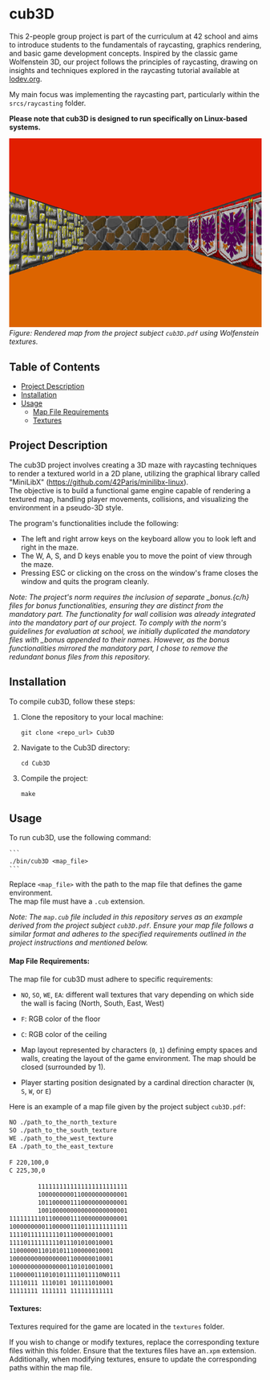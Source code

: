 # cub3D

This 2-people group project is part of the curriculum at 42 school and aims to introduce students to the fundamentals of raycasting, graphics rendering, and basic game development concepts. Inspired by the classic game Wolfenstein 3D, our project follows the principles of raycasting, drawing on insights and techniques explored in the raycasting tutorial available at [lodev.org](https://lodev.org/cgtutor/raycasting.html).  

My main focus was implementing the raycasting part, particularly within the `srcs/raycasting` folder.  

**Please note that cub3D is designed to run specifically on Linux-based systems.**  

![map_subject_rendered](./map_subject_rendered.png)  
*Figure: Rendered map from the project subject `cub3D.pdf` using Wolfenstein textures.*  

## Table of Contents

- [Project Description](#project-description)
- [Installation](#installation)
- [Usage](#usage)
	- [Map File Requirements](#map-file-requirements)
	- [Textures](#textures)

## Project Description

The cub3D project involves creating a 3D maze with raycasting techniques to render a textured world in a 2D plane, utilizing the graphical library called "MiniLibX" (https://github.com/42Paris/minilibx-linux).  
The objective is to build a functional game engine capable of rendering a textured map, handling player movements, collisions, and visualizing the environment in a pseudo-3D style.  

The program's functionalities include the following:  

- The left and right arrow keys on the keyboard allow you to look left and right in the maze.  
- The W, A, S, and D keys enable you to move the point of view through the maze.  
- Pressing ESC or clicking on the cross on the window's frame closes the window and quits the program cleanly.  

*Note: The project's norm requires the inclusion of separate _bonus.{c/h} files for bonus functionalities, ensuring they are distinct from the mandatory part. The functionality for wall collision was already integrated into the mandatory part of our project. To comply with the norm's guidelines for evaluation at school, we initially duplicated the mandatory files with _bonus appended to their names. However, as the bonus functionalities mirrored the mandatory part, I chose to remove the redundant bonus files from this repository.*  

## Installation

To compile cub3D, follow these steps:  

1. Clone the repository to your local machine:  

    ```
    git clone <repo_url> Cub3D
    ```

2. Navigate to the Cub3D directory:  

    ```
    cd Cub3D
    ```

3. Compile the project:  

    ```
    make
    ```

## Usage

To run cub3D, use the following command:  

    ```
    ./bin/cub3D <map_file>
    ```

Replace `<map_file>` with the path to the map file that defines the game environment.  
The map file must have a `.cub` extension.  

*Note: The `map.cub` file included in this repository serves as an example derived from the project subject `cub3D.pdf`. Ensure your map file follows a similar format and adheres to the specified requirements outlined in the project instructions and mentioned below.*  

#### Map File Requirements:

The map file for cub3D must adhere to specific requirements:  

- `NO`, `SO`, `WE`, `EA`: different wall textures that vary depending on which side the wall is facing (North, South, East, West)  

- `F`: RGB color of the floor  

- `C`: RGB color of the ceiling  

- Map layout represented by characters (`0`, `1`) defining empty spaces and walls, creating the layout of the game environment. The map should be closed (surrounded by 1).  

- Player starting position designated by a cardinal direction character (`N`, `S`, `W`, or `E`)  


Here is an example of a map file given by the project subject `cub3D.pdf`:  

``````
NO ./path_to_the_north_texture  
SO ./path_to_the_south_texture  
WE ./path_to_the_west_texture  
EA ./path_to_the_east_texture  

F 220,100,0  
C 225,30,0  

        1111111111111111111111111  
        1000000000110000000000001  
        1011000001110000000000001  
        1001000000000000000000001  
111111111011000001110000000000001  
100000000011000001110111111111111  
11110111111111011100000010001  
11110111111111011101010010001  
11000000110101011100000010001  
10000000000000001100000010001  
10000000000000001101010010001  
11000001110101011111011110N0111  
11110111 1110101 101111010001  
11111111 1111111 111111111111  
``````

#### Textures:

Textures required for the game are located in the `textures` folder. 

If you wish to change or modify textures, replace the corresponding texture files within this folder.   Ensure that the textures files have an`.xpm` extension. 
Additionally, when modifying textures, ensure to update the corresponding paths within the map file.  